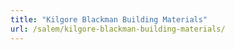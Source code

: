 ```yaml
---
title: "Kilgore Blackman Building Materials"
url: /salem/kilgore-blackman-building-materials/
---
```

